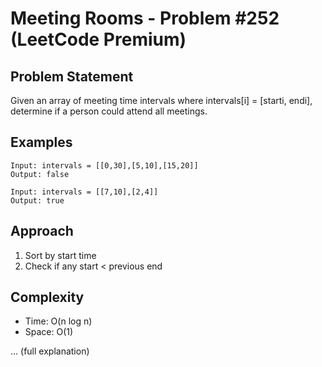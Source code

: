 # Meeting Rooms - Problem #252 (LeetCode Premium)

## Problem Statement
Given an array of meeting time intervals where intervals[i] = [starti, endi], determine if a person could attend all meetings.

## Examples
```
Input: intervals = [[0,30],[5,10],[15,20]]
Output: false

Input: intervals = [[7,10],[2,4]]
Output: true
```

## Approach
1. Sort by start time
2. Check if any start < previous end

## Complexity
- Time: O(n log n)
- Space: O(1)

... (full explanation)
